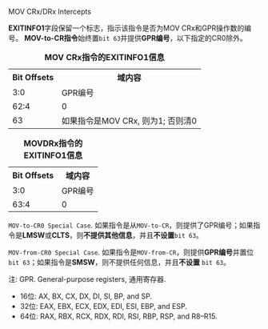 
MOV CRx/DRx Intercepts

**EXITINFO1**字段保留一个标志，指示该指令是否为MOV CRx和GPR操作数的编号。 **MOV-to-CR指令**始终置`bit 63`并提供**GPR编号**，以下指定的CR0除外。

<table>
 <caption><b>MOV CRx指令的EXITINFO1信息</b></caption>
    <tr>
        <th>Bit Offsets</th>
        <th>域内容</th>
    </tr>
    <tr>
        <td>3:0</td>
        <td>
            GPR编号
        </td>
    </tr>
    <tr>
        <td>62:4</td>
        <td>0</td>
    </tr>
    <tr>
        <td>63</td>
        <td>如果指令是MOV CRx, 则为1; 否则清0</td>
    </tr>
</table>


<table>
 <caption><b>MOVDRx指令的EXITINFO1信息</b></caption>
    <tr>
        <th>Bit Offsets</th>
        <th>域内容</th>
    </tr>
    <tr>
        <td>3:0</td>
        <td>
            GPR编号
        </td>
    </tr>
    <tr>
        <td>63:4</td>
        <td>0</td>
    </tr>
</table>

`MOV-to-CR0 Special Case`. 如果指令是从`MOV-to-CR`，则提供了GPR编号；如果指令是**LMSW**或**CLTS**，则**不提供其他信息**，并且**不设置**`bit 63`。

`MOV-from-CR0 Special Case`. 如果指令是`MOV-from-CR`，则提供**GPR编号**并置位`bit 63`；如果指令是**SMSW**，则不提供任何信息，并且**不设置** `bit 63`。

注: GPR. General-purpose registers, 通用寄存器. 
* 16位: AX, BX, CX, DX, DI, SI, BP, and SP. 
* 32位: EAX, EBX, ECX, EDX, EDI, ESI, EBP, and ESP. 
* 64位: RAX, RBX, RCX, RDX, RDI, RSI, RBP, RSP, and R8–R15.